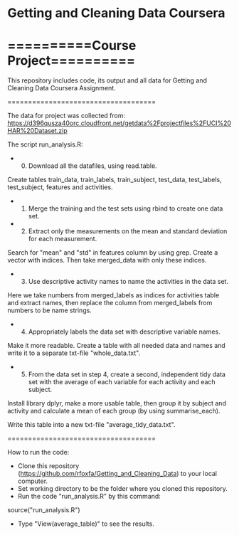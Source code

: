 # Getting and Cleaning Data Coursera

# ==========Course Project==========

This repository includes code, its output and all data for Getting and Cleaning Data Coursera Assignment. 

====================================

The data for project was collected from: https://d396qusza40orc.cloudfront.net/getdata%2Fprojectfiles%2FUCI%20HAR%20Dataset.zip 

The script run_analysis.R:
* 0. Download all the datafiles, using read.table.

Create tables train_data, train_labels, train_subject, test_data, test_labels, test_subject, features and activities.

* 1. Merge the training and the test sets using rbind to create one data set.
* 2. Extract only the measurements on the mean and standard deviation for each measurement.

Search for "mean" and "std" in features column by using grep. Create a vector with indices. Then take merged_data with only these indices.

* 3. Use descriptive activity names to name the activities in the data set.

Here we take numbers from merged_labels as indices for activities table and extract names, then replace the column from merged_labels from numbers to be name strings. 

* 4. Appropriately labels the data set with descriptive variable names. 

Make it more readable.
Create a table with all needed data and names and write it to a separate txt-file "whole_data.txt".

* 5. From the data set in step 4, create a second, independent tidy data set with the average of each variable for each activity and each subject. 

Install library dplyr, make a more usable table, then group it by subject and activity and calculate a mean of each group (by using summarise_each). 

Write this table into a new txt-file "average_tidy_data.txt".

====================================

How to run the code:

* Clone this repository (https://github.com/rfoxfa/Getting_and_Cleaning_Data) to your local computer. 
* Set working directory to be the folder where you cloned this repository.
* Run the code "run_analysis.R" by this command:

source("run_analysis.R")

* Type "View(average_table)" to see the results.